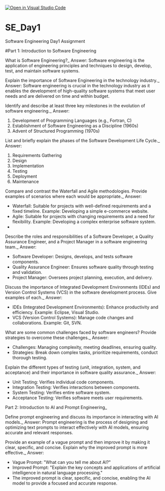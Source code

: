 [![Open in Visual Studio Code](https://classroom.github.com/assets/open-in-vscode-2e0aaae1b6195c2367325f4f02e2d04e9abb55f0b24a779b69b11b9e10269abc.svg)](https://classroom.github.com/online_ide?assignment_repo_id=15538995&assignment_repo_type=AssignmentRepo)
# SE_Day1
Software Engineering Day1 Assignment

#Part 1: Introduction to Software Engineering

What is Software Engineering?_
Answer: Software engineering is the application of engineering principles and techniques to design, develop, test, and maintain software systems.

Explain the importance of Software Engineering in the technology industry._
Answer: Software engineering is crucial in the technology industry as it enables the development of high-quality software systems that meet user needs and are delivered on time and within budget.

Identify and describe at least three key milestones in the evolution of software engineering._
Answer:
1. Development of Programming Languages (e.g., Fortran, C)
2. Establishment of Software Engineering as a Discipline (1960s)
3. Advent of Structured Programming (1970s)

List and briefly explain the phases of the Software Development Life Cycle._
Answer:
1. Requirements Gathering
2. Design
3. Implementation
4. Testing
5. Deployment
6. Maintenance

Compare and contrast the Waterfall and Agile methodologies. Provide examples of scenarios where each would be appropriate._
Answer:
- Waterfall: Suitable for projects with well-defined requirements and a fixed timeline. Example: Developing a simple e-commerce website.
- Agile: Suitable for projects with changing requirements and a need for flexibility. Example: Developing a complex enterprise software system.
- 
Describe the roles and responsibilities of a Software Developer, a Quality Assurance Engineer, and a Project Manager in a software engineering team._
Answer:
- Software Developer: Designs, develops, and tests software components.
- Quality Assurance Engineer: Ensures software quality through testing and validation.
- Project Manager: Oversees project planning, execution, and delivery.

Discuss the importance of Integrated Development Environments (IDEs) and Version Control Systems (VCS) in the software development process. Give examples of each._
Answer:
- IDEs (Integrated Development Environments): Enhance productivity and efficiency. Example: Eclipse, Visual Studio.
- VCS (Version Control Systems): Manage code changes and collaborations. Example: Git, SVN.

What are some common challenges faced by software engineers? Provide strategies to overcome these challenges._
Answer:
- Challenges: Managing complexity, meeting deadlines, ensuring quality.
- Strategies: Break down complex tasks, prioritize requirements, conduct thorough testing.

Explain the different types of testing (unit, integration, system, and acceptance) and their importance in software quality assurance._
Answer:
- Unit Testing: Verifies individual code components.
- Integration Testing: Verifies interactions between components.
- System Testing: Verifies entire software system.
- Acceptance Testing: Verifies software meets user requirements.

Part 2: Introduction to AI and Prompt Engineering_

Define prompt engineering and discuss its importance in interacting with AI models._
Answer: Prompt engineering is the process of designing and optimizing text prompts to interact effectively with AI models, ensuring accurate and relevant responses.

Provide an example of a vague prompt and then improve it by making it clear, specific, and concise. Explain why the improved prompt is more effective._
Answer:
- Vague Prompt: "What can you tell me about AI?"
- Improved Prompt: "Explain the key concepts and applications of artificial intelligence in natural language processing."
- The improved prompt is clear, specific, and concise, enabling the AI model to provide a focused and accurate response.
